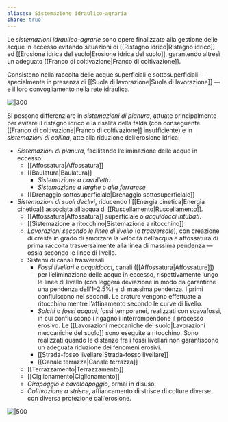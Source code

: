```yaml
---
aliases: Sistemazione idraulico-agraria
share: true
---
```

Le *sistemazioni idraulico–agrarie* sono opere finalizzate alla gestione delle acque in eccesso evitando situazioni di [[Ristagno idrico|Ristagno idrico]] ed [[Erosione idrica del suolo|Erosione idrica del suolo]], garantendo altresì un adeguato [[Franco di coltivazione|Franco di coltivazione]].

Consistono nella raccolta delle acque superficiali e sottosuperficiali — specialmente in presenza di [[Suola di lavorazione|Suola di lavorazione]] — e il loro convogliamento nella rete idraulica.

![|300](1b276efacf24e1b2a2b68a449c117432_MD5%201.png)

Si possono differenziare in *sistemazioni di pianura*, attuate principalmente per evitare il ristagno idrico e la risalita della falda (con conseguente [[Franco di coltivazione|Franco di coltivazione]] insufficiente) e in *sistemazioni di collina*, atte alla riduzione dell’erosione idrica:
- *Sistemazioni di pianura*, facilitando l’eliminazione delle acque in eccesso.
	- [[Affossatura|Affossatura]]
	- [[Baulatura|Baulatura]]
		- *Sistemazione a cavalletto*
		- *Sistemazione a larghe* o *alla ferrarese*
	- [[Drenaggio sottosuperficiale|Drenaggio sottosuperficiale]]
- *Sistemazioni di suoli declivi*, riducendo l’[[Energia cinetica|Energia cinetica]] associata all’acqua di [[Ruscellamento|Ruscellamento]].
	- [[Affossatura|Affossatura]] superficiale o *acquidocci intubati*.
	- [[Sistemazione a ritocchino|Sistemazione a ritocchino]]
	- *Lavorazioni secondo le linee di livello* (o *trasversale*), con creazione di creste in grado di smorzare la velocità dell’acqua e affossatura di prima raccolta trasversalmente alla linea di massima pendenza — ossia secondo le linee di livello.
	- Sistemi di canali trasversali
		- *Fossi livellari e acquidocci*, canali ([[Affossatura|Affossature]]) per l’eliminazione delle acque in eccesso, rispettivamente lungo le linee di livello (con leggera deviazione in modo da garantirne una pendenza dell’1–2.5%) e di massima pendenza. I primi confluiscono nei secondi. Le arature vengono effettuate a ritocchino mentre l’affinamento secondo le curve di livello.
		- *Solchi* o *fossi acquai*, fossi temporanei, realizzati con scavafossi, in cui confluiscono i rigagnoli interrompendone il processo erosivo. Le [[Lavorazioni meccaniche del suolo|Lavorazioni meccaniche del suolo]] sono eseguite a ritocchino. Sono realizzati quando le distanze fra i fossi livellari non garantiscono un adeguata riduzione dei fenomeni erosivi.
		- [[Strada-fosso livellare|Strada-fosso livellare]]
		- [[Canale terrazza|Canale terrazza]]
	- [[Terrazzamento|Terrazzamento]]
	- [[Ciglionamento|Ciglionamento]]
	- *Girapoggio e cavalcapoggio*, ormai in disuso.
	- *Coltivazione a strisce*, affiancamento di strisce di colture diverse con diversa protezione dall’erosione.

![|500](984021813d7b3b5e7d14be3280af563f_MD5%201.png)